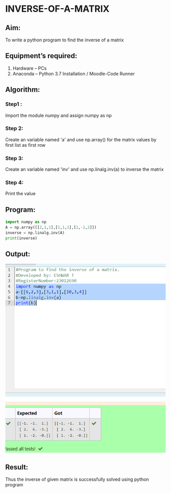 # INVERSE-OF-A-MATRIX
## Aim:
To write a python program to find the inverse of a matrix
## Equipment’s required:
1. 	Hardware – PCs
2. 	Anaconda – Python 3.7 Installation / Moodle-Code Runner
## Algorithm:
### Step1 : 
Import the module numpy and assign numpy as np
### Step 2: 
Create an variable named 'a' and use np.array() for the matrix values by first list as first row
### Step 3:
Create an variable named 'inv' and use np.linalg.inv(a) to inverse the matrix 
### Step 4:
Print the value 

## Program:
```py
import numpy as np
A = np.array([[2,1,1],[1,1,1],[1,-1,2]])
inverse = np.linalg.inv(A)
print(inverse)

```
## Output:
![](./Screenshot%202023-12-25%20163022.png)
## Result:
Thus the inverse of given matrix is successfully solved using python program

